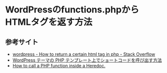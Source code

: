 # WordPressのfunctions.phpからHTMLタグを返す方法

## 参考サイト

- [wordpress - How to return a certain html tag in php - Stack Overflow](https://stackoverflow.com/questions/16789189/how-to-return-a-certain-html-tag-in-php)
- [WordPress テーマの PHP テンプレート上でショートコードを呼び出す方法](https://webllica.com/wordpress-theme-templete-short-code/)
- [How to call a PHP function inside a Heredoc.](https://gist.github.com/Pephers/7910835)
